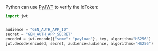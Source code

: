 Python can use [PyJWT](https://pyjwt.readthedocs.io/en/stable/) to verify the IdToken:

```python
import jwt


audience = "GEN_AUTH_APP_ID"
secret = "GEN_AUTH_APP_SECRET"
encoded = jwt.encode({"some": "payload"}, key, algorithm="HS256")
jwt.decode(encoded, secret, audience=audience, algorithms="HS256")
```
